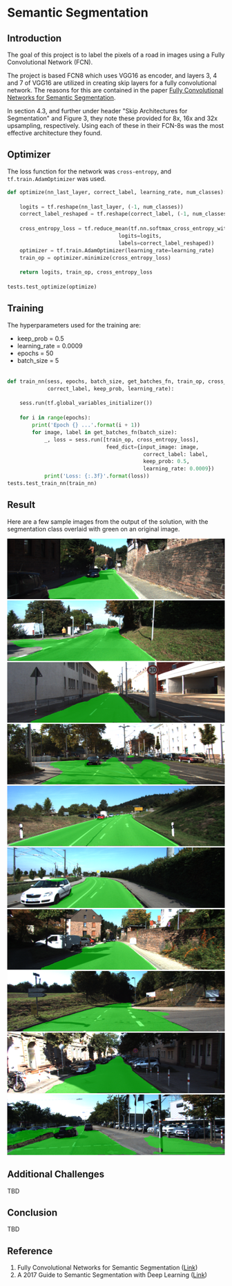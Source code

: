 # Semantic Segmentation

## Introduction

The goal of this project is to label the pixels of a road in images using a Fully Convolutional Network (FCN).

The project is based FCN8 which uses VGG16 as encoder, and layers 3, 4 and 7 of VGG16 are utilized in creating skip layers for a fully convolutional network. The reasons for this are contained in the paper [Fully Convolutional Networks for Semantic Segmentation](https://arxiv.org/pdf/1605.06211.pdf).

In section 4.3, and further under header "Skip Architectures for Segmentation" and Figure 3, they note these provided for 8x, 16x and 32x upsampling, respectively. Using each of these in their FCN-8s was the most effective architecture they found.  

## Optimizer

The loss function for the network was `cross-entropy`, and `tf.train.AdamOptimizer` was used.

```py
def optimize(nn_last_layer, correct_label, learning_rate, num_classes):
 
    logits = tf.reshape(nn_last_layer, (-1, num_classes))
    correct_label_reshaped = tf.reshape(correct_label, (-1, num_classes))

    cross_entropy_loss = tf.reduce_mean(tf.nn.softmax_cross_entropy_with_logits(
                                    logits=logits, 
                                    labels=correct_label_reshaped))
    optimizer = tf.train.AdamOptimizer(learning_rate=learning_rate)
    train_op = optimizer.minimize(cross_entropy_loss)

    return logits, train_op, cross_entropy_loss
    
tests.test_optimize(optimize)

```

## Training

The hyperparameters used for the training are:

- keep_prob = 0.5
- learning_rate = 0.0009
- epochs = 50
- batch_size = 5

```py

def train_nn(sess, epochs, batch_size, get_batches_fn, train_op, cross_entropy_loss, input_image,
             correct_label, keep_prob, learning_rate):

    sess.run(tf.global_variables_initializer())

    for i in range(epochs):
        print('Epoch {} ...'.format(i + 1))
        for image, label in get_batches_fn(batch_size):
            _, loss = sess.run([train_op, cross_entropy_loss],
                                feed_dict={input_image: image,
                                            correct_label: label,
                                            keep_prob: 0.5,
                                            learning_rate: 0.0009})
            print('Loss: {:.3f}'.format(loss))
tests.test_train_nn(train_nn)

```

## Result

Here are a few sample images from the output of the solution, with the segmentation class overlaid with green on an original image.

![sample image 1](./images/sample1.png)
![sample image 2](./images/sample2.png)
![sample image 3](./images/sample3.png)
![sample image 4](./images/sample4.png)
![sample image 5](./images/sample5.png)
![sample image 6](./images/sample6.png)
![sample image 7](./images/sample7.png)
![sample image 8](./images/sample8.png)
![sample image 9](./images/sample9.png)
![sample image 10](./images/sample10.png)


## Additional Challenges

TBD

## Conclusion
TBD

## Reference

1. Fully Convolutional Networks for Semantic Segmentation ([Link](https://arxiv.org/pdf/1605.06211.pdf))
2. A 2017 Guide to Semantic Segmentation with Deep Learning ([Link](http://blog.qure.ai/notes/semantic-segmentation-deep-learning-review))
